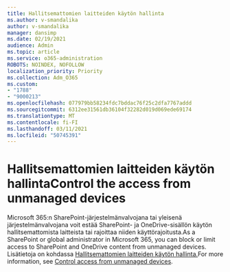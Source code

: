 ```yaml
---
title: Hallitsemattomien laitteiden käytön hallinta
ms.author: v-smandalika
author: v-smandalika
manager: dansimp
ms.date: 02/19/2021
audience: Admin
ms.topic: article
ms.service: o365-administration
ROBOTS: NOINDEX, NOFOLLOW
localization_priority: Priority
ms.collection: Adm_O365
ms.custom:
- "1788"
- "9000213"
ms.openlocfilehash: 077979bb58234fdc7bddac76f25c2dfa7767addd
ms.sourcegitcommit: 6312ee31561db36104f32282d019d069ede69174
ms.translationtype: MT
ms.contentlocale: fi-FI
ms.lasthandoff: 03/11/2021
ms.locfileid: "50745391"
---
```

# <a name="control-the-access-from-unmanaged-devices"></a><span data-ttu-id="858a3-102">Hallitsemattomien laitteiden käytön hallinta</span><span class="sxs-lookup"><span data-stu-id="858a3-102">Control the access from unmanaged devices</span></span>

<span data-ttu-id="858a3-103">Microsoft 365:n SharePoint-järjestelmänvalvojana tai yleisenä järjestelmänvalvojana voit estää SharePoint- ja OneDrive-sisällön käytön hallitsemattomista laitteista tai rajoittaa niiden käyttörajoitusta.</span><span class="sxs-lookup"><span data-stu-id="858a3-103">As a SharePoint or global administrator in Microsoft 365, you can block or limit access to SharePoint and OneDrive content from unmanaged devices.</span></span> <span data-ttu-id="858a3-104">Lisätietoja on kohdassa [Hallitsemattomien laitteiden käytön hallinta.](https://docs.microsoft.com/sharepoint/control-access-from-unmanaged-devices)</span><span class="sxs-lookup"><span data-stu-id="858a3-104">For more information, see [Control access from unmanaged devices](https://docs.microsoft.com/sharepoint/control-access-from-unmanaged-devices).</span></span>